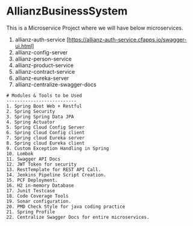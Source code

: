 # AllianzBusinessSystem
This is a Microservice Project where we will have below microservices.
 1. allianz-auth-service  [https://allianz-auth-service.cfapps.io/swagger-ui.html]
 2. allianz-config-server
 3. allianz-person-service
 4. allianz-product-service 
 5. allianz-contract-service
 6. allianz-eureka-server
 7. allianz-centralize-swagger-docs

~~~
# Modules & Tools to be Used
--------------------------
1. Spring Boot Web + Restful
2. Spring Security
3. Spring Spring Data JPA
4. Spring Actuator
5. Spring Cloud Config Server
6. Spring Cloud Config client
7. Spring cloud Eureka server 
8. Spring cloud Eureka client
9. Custom Exception Handling in Spring
10. Lombok
11. Swagger API Docs
12. JWT Token for security
13. RestTemplate for REST API Call.
14. Jenkins Pipeline Script Creation.
15. PCF Deployment.
16. H2 in-memory Database
17. Junit Testcase
18. Code Coverage Tools
19. Sonar configuration.
20. PMD Check Style for java coding practice 
21. Spring Profile
22. Centralize Swagger Docs for entire microservices.
~~~
